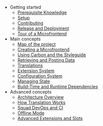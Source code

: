 - Getting started
  - [Prerequisite Knowledge](getting_started/prerequisites.md)
  - [Setup](getting_started/setup.md)
  - [Contributing](getting_started/contributing.md)
  - [Release and Deployment](getting_started/release_and_deployment.md)
  - [Tour of a Microfrontend](getting_started/tour.md)
- Main concepts
  - [Map of the project](main/map.md)
  - [Creating a Microfrontend](main/creating_a_microfrontend.md)
  - [Using Carbon and the Styleguide](main/carbon.md)
  - [Retrieving and Posting Data](main/data.md)
  - [Translations](main/translations.md)
  - [Extension System](main/extensions.md)
  - [Configuration System](main/config.md)
  - [Managing State](main/state.md)
  - [Build-Time and Runtime Dependencies](main/deps.md)
- Advanced concepts
  - [Architecture Overview](advanced/architecture.md)
  - [How Translation Works](advanced/translations.md)
  - [Squad DevOps and CI](advanced/squad_devops.md)
  - [Offline Mode](advanced/offline.md)
  - [Advanced Extensions and Slots](advanced/extensions.md)
